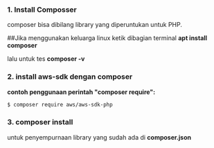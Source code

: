 ### 1. Install Composser

composer bisa dibilang library yang diperuntukan untuk PHP.

##Jika menggunakan keluarga linux
ketik dibagian terminal
**apt install composer**

lalu untuk tes
**composer -v**

### 2. install aws-sdk dengan composer
**contoh penggunaan perintah "composer require":**
```bash
$ composer require aws/aws-sdk-php
```
### 3. composer install
untuk penyempurnaan library yang sudah ada di **composer.json**
